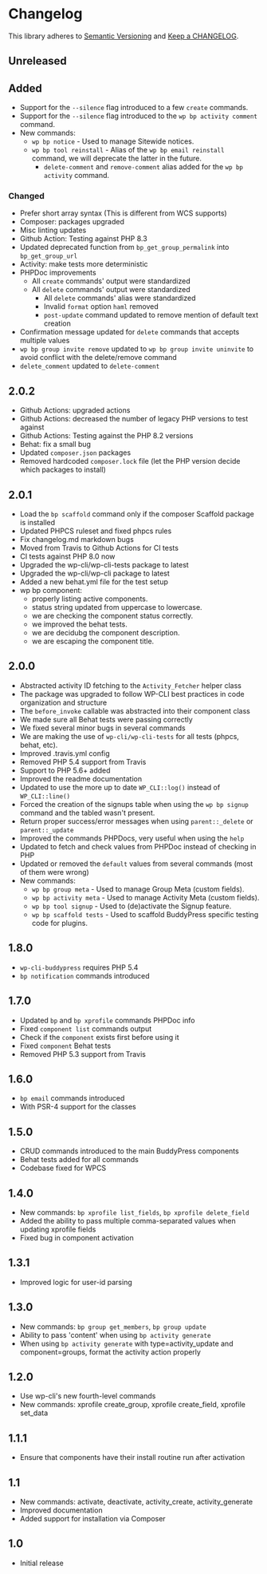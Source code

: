 # Changelog

This library adheres to [Semantic Versioning](https://semver.org/) and [Keep a CHANGELOG](https://keepachangelog.com/en/1.0.0/).

## Unreleased

## Added

* Support for the `--silence` flag introduced to a few `create` commands.
* Support for the `--silence` flag introduced to the `wp bp activity comment` command.
* New commands:
  * `wp bp notice` - Used to manage Sitewide notices.
  * `wp bp tool reinstall` - Alias of the `wp bp email reinstall` command, we will deprecate the latter in the future.
	* `delete-comment` and `remove-comment` alias added for the `wp bp activity` command.

### Changed

* Prefer short array syntax (This is different from WCS supports)
* Composer: packages upgraded
* Misc linting updates
* Github Action: Testing against PHP 8.3
* Updated deprecated function from `bp_get_group_permalink` into `bp_get_group_url`
* Activity: make tests more deterministic
* PHPDoc improvements
  * All `create` commands' output were standardized
  * All `delete` commands' output were standardized
	* All `delete` commands' alias were standardized
	* Invalid `format` option `haml` removed
	* `post-update` command updated to remove mention of default text creation
* Confirmation message updated for `delete` commands that accepts multiple values
* `wp bp group invite remove` updated to `wp bp group invite uninvite` to avoid conflict with the delete/remove command
* `delete_comment` updated to `delete-comment`

## 2.0.2

* Github Actions: upgraded actions
* Github Actions: decreased the number of legacy PHP versions to test against
* Github Actions: Testing against the PHP 8.2 versions
* Behat: fix a small bug
* Updated `composer.json` packages
* Removed hardcoded `composer.lock` file (let the PHP version decide which packages to install)

## 2.0.1

* Load the `bp scaffold` command only if the composer Scaffold package is installed
* Updated PHPCS ruleset and fixed phpcs rules
* Fix changelog.md markdown bugs
* Moved from Travis to Github Actions for CI tests
* CI tests against PHP 8.0 now
* Upgraded the wp-cli/wp-cli-tests package to latest
* Upgraded the wp-cli/wp-cli package to latest
* Added a new behat.yml file for the test setup
* wp bp component:
  * properly listing active components.
  * status string updated from uppercase to lowercase.
  * we are checking the component status correctly.
  * we improved the behat tests.
  * we are decidubg the component description.
  * we are escaping the component title.

## 2.0.0

* Abstracted activity ID fetching to the `Activity_Fetcher` helper class
* The package was upgraded to follow WP-CLI best practices in code organization and structure
* The `before_invoke` callable was abstracted into their component class
* We made sure all Behat tests were passing correctly
* We fixed several minor bugs in several commands
* We are making the use of `wp-cli/wp-cli-tests` for all tests (phpcs, behat, etc).
* Improved .travis.yml config
* Removed PHP 5.4 support from Travis
* Support to PHP 5.6+ added
* Improved the readme documentation
* Updated to use the more up to date `WP_CLI::log()` instead of `WP_CLI::line()`
* Forced the creation of the signups table when using the `wp bp signup` command and the tabled wasn't present.
* Return proper success/error messages when using `parent::_delete` or `parent::_update`
* Improved the commands PHPDocs, very useful when using the `help`
* Updated to fetch and check values from PHPDoc instead of checking in PHP
* Updated or removed the `default` values from several commands (most of them were wrong)
* New commands:
  * `wp bp group meta` - Used to manage Group Meta (custom fields).
  * `wp bp activity meta` - Used to manage Activity Meta (custom fields).
  * `wp bp tool signup` - Used to (de)activate the Signup feature.
  * `wp bp scaffold tests` - Used to scaffold BuddyPress specific testing code for plugins.

## 1.8.0

* `wp-cli-buddypress` requires PHP 5.4
* `bp notification` commands introduced

## 1.7.0

* Updated `bp` and `bp xprofile` commands PHPDoc info
* Fixed `component list` commands output
* Check if the `component` exists first before using it
* Fixed `component` Behat tests
* Removed PHP 5.3 support from Travis

## 1.6.0

* `bp email` commands introduced
* With PSR-4 support for the classes

## 1.5.0

* CRUD commands introduced to the main BuddyPress components
* Behat tests added for all commands
* Codebase fixed for WPCS

## 1.4.0

* New commands: `bp xprofile list_fields`, `bp xprofile delete_field`
* Added the ability to pass multiple comma-separated values when updating xprofile fields
* Fixed bug in component activation

## 1.3.1

* Improved logic for user-id parsing

## 1.3.0

* New commands: `bp group get_members`, `bp group update`
* Ability to pass 'content' when using `bp activity generate`
* When using `bp activity generate` with type=activity_update and component=groups, format the activity action properly

## 1.2.0

* Use wp-cli's new fourth-level commands
* New commands: xprofile create_group, xprofile create_field, xprofile set_data

## 1.1.1

* Ensure that components have their install routine run after activation

## 1.1

* New commands: activate, deactivate, activity_create, activity_generate
* Improved documentation
* Added support for installation via Composer

## 1.0

* Initial release
